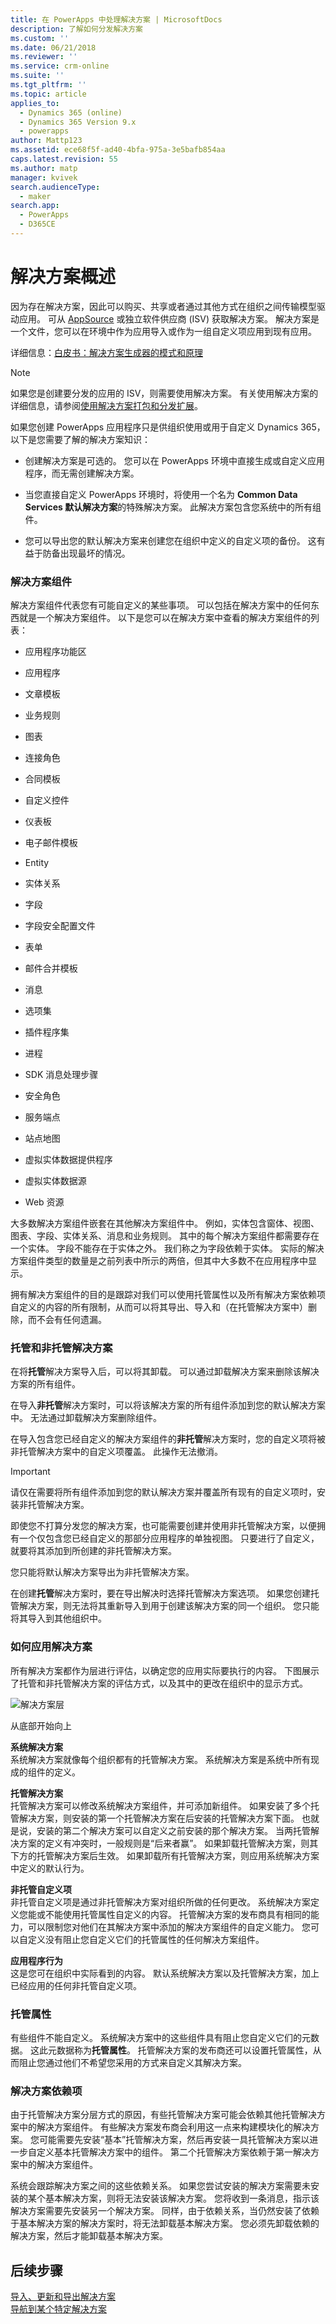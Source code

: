 ```yaml
---
title: 在 PowerApps 中处理解决方案 | MicrosoftDocs
description: 了解如何分发解决方案
ms.custom: ''
ms.date: 06/21/2018
ms.reviewer: ''
ms.service: crm-online
ms.suite: ''
ms.tgt_pltfrm: ''
ms.topic: article
applies_to:
  - Dynamics 365 (online)
  - Dynamics 365 Version 9.x
  - powerapps
author: Mattp123
ms.assetid: ece68f5f-ad40-4bfa-975a-3e5bafb854aa
caps.latest.revision: 55
ms.author: matp
manager: kvivek
search.audienceType:
  - maker
search.app:
  - PowerApps
  - D365CE
---
```


<a name="BKMK_Solutions"></a>   
# <a name="solutions-overview"></a>解决方案概述  

 因为存在解决方案，因此可以购买、共享或者通过其他方式在组织之间传输模型驱动应用。 可从 [AppSource](https://appsource.microsoft.com/) 或独立软件供应商 (ISV) 获取解决方案。 解决方案是一个文件，您可以在环境中作为应用导入或作为一组自定义项应用到现有应用。  
  
详细信息：[白皮书：解决方案生成器的模式和原理](http://go.microsoft.com/fwlink/p/?LinkID=533946)  
  
> [!NOTE]
>  如果您是创建要分发的应用的 ISV，则需要使用解决方案。 有关使用解决方案的详细信息，请参阅[使用解决方案打包和分发扩展](https://msdn.microsoft.com/library/gg334530.aspx)。  
  
 如果您创建 PowerApps 应用程序只是供组织使用或用于自定义 Dynamics 365，以下是您需要了解的解决方案知识：  
  
-   创建解决方案是可选的。 您可以在 PowerApps 环境中直接生成或自定义应用程序，而无需创建解决方案。  
  
-   当您直接自定义 PowerApps 环境时，将使用一个名为 **Common Data Services 默认解决方案**的特殊解决方案。 此解决方案包含您系统中的所有组件。  
  
-   您可以导出您的默认解决方案来创建您在组织中定义的自定义项的备份。 这有益于防备出现最坏的情况。  
  
<a name="BKMK_SolutionComponents"></a>   
### <a name="solution-components"></a>解决方案组件  
 解决方案组件代表您有可能自定义的某些事项。 可以包括在解决方案中的任何东西就是一个解决方案组件。 以下是您可以在解决方案中查看的解决方案组件的列表：  
  
-   应用程序功能区  

-   应用程序 
  
-   文章模板  
  
-   业务规则  
  
-   图表​​  
  
-   连接角色  
  
-   合同模板  
 
-   自定义控件
  
-   仪表板  
  
-   电子邮件模板  
  
-   Entity  
  
-   实体关系  
  
-   字段  
  
-   字段安全配置文件  
  
-   表单  
  
-   邮件合并模板  
  
-   消息  
  
-   选项集  
  
-   插件程序集  
  
-   进程  
  
-   SDK 消息处理步骤  
  
-   安全角色  
  
-   服务端点  
  
-   站点地图  

-   虚拟实体数据提供程序

-   虚拟实体数据源
  
-   Web 资源​​  
  
 大多数解决方案组件嵌套在其他解决方案组件中。 例如，实体包含窗体、视图、图表、字段、实体关系、消息和业务规则。 其中的每个解决方案组件都需要存在一个实体。 字段不能存在于实体之外。 我们称之为字段依赖于实体。 实际的解决方案组件类型的数量是之前列表中所示的两倍，但其中大多数不在应用程序中显示。  
  
 拥有解决方案组件的目的是跟踪对我们可以使用托管属性以及所有解决方案依赖项自定义的内容的所有限制，从而可以将其导出、导入和（在托管解决方案中）删除，而不会有任何遗漏。  
  
<a name="BKMK_ManagedAndUnmanagedSolutions"></a>   
### <a name="managed-and-unmanaged-solutions"></a>托管和非托管解决方案  
 在将**托管**解决方案导入后，可以将其卸载。 可以通过卸载解决方案来删除该解决方案的所有组件。  
  
 在导入**非托管**解决方案时，可以将该解决方案的所有组件添加到您的默认解决方案中。 无法通过卸载解决方案删除组件。  
  
 在导入包含您已经自定义的解决方案组件的**非托管**解决方案时，您的自定义项将被非托管解决方案中的自定义项覆盖。 此操作无法撤消。  
  
> [!IMPORTANT]
>  请仅在需要将所有组件添加到您的默认解决方案并覆盖所有现有的自定义项时，安装非托管解决方案。  
  
 即使您不打算分发您的解决方案，也可能需要创建并使用非托管解决方案，以便拥有一个仅包含您已经自定义的那部分应用程序的单独视图。 只要进行了自定义，就要将其添加到所创建的非托管解决方案。  
  
 您只能将默认解决方案导出为非托管解决方案。  
  
 在创建**托管**解决方案时，要在导出解决时选择托管解决方案选项。 如果您创建托管解决方案，则无法将其重新导入到用于创建该解决方案的同一个组织。 您只能将其导入到其他组织中。  
  
<a name="BKMK_HowSolutionsAreApplied"></a>   
### <a name="how-solutions-are-applied"></a>如何应用解决方案  
 所有解决方案都作为层进行评估，以确定您的应用实际要执行的内容。 下图展示了托管和非托管解决方案的评估方式，以及其中的更改在组织中的显示方式。  
  
 ![解决方案层](media/solution-layering.png "解决方案层")  
  
 从底部开始向上  
  
 **系统解决方案**  
 系统解决方案就像每个组织都有的托管解决方案。 系统解决方案是系统中所有现成的组件的定义。  
  
 **托管解决方案**  
 托管解决方案可以修改系统解决方案组件，并可添加新组件。 如果安装了多个托管解决方案，则安装的第一个托管解决方案在后安装的托管解决方案下面。 也就是说，安装的第二个解决方案可以自定义之前安装的那个解决方案。 当两托管解决方案的定义有冲突时，一般规则是“后来者赢”。 如果卸载托管解决方案，则其下方的托管解决方案后生效。 如果卸载所有托管解决方案，则应用系统解决方案中定义的默认行为。  
  
 **非托管自定义项**  
 非托管自定义项是通过非托管解决方案对组织所做的任何更改。 系统解决方案定义您能或不能使用托管属性自定义的内容。 托管解决方案的发布商具有相同的能力，可以限制您对他们在其解决方案中添加的解决方案组件的自定义能力。 您可以自定义没有阻止您自定义它们的托管属性的任何解决方案组件。  
  
 **应用程序行为**  
 这是您可在组织中实际看到的内容。 默认系统解决方案以及托管解决方案，加上已经应用的任何非托管自定义项。  
  
<a name="BKMK_ManagedProperties"></a>   
### <a name="managed-properties"></a>托管属性  
 有些组件不能自定义。 系统解决方案中的这些组件具有阻止您自定义它们的元数据。 这此元数据称为**托管属性**。 托管解决方案的发布商还可以设置托管属性，从而阻止您通过他们不希望您采用的方式来自定义其解决方案。  
  
<a name="BKMK_Dependencies"></a>   
### <a name="solution-dependencies"></a>解决方案依赖项  
 由于托管解决方案分层方式的原因，有些托管解决方案可能会依赖其他托管解决方案中的解决方案组件。 有些解决方案发布商会利用这一点来构建模块化的解决方案。 您可能需要先安装“基本”托管解决方案，然后再安装一具托管解决方案以进一步自定义基本托管解决方案中的组件。 第二个托管解决方案依赖于第一解决方案中的解决方案组件。  
  
 系统会跟踪解决方案之间的这些依赖关系。 如果您尝试安装的解决方案需要未安装的某个基本解决方案，则将无法安装该解决方案。 您将收到一条消息，指示该解决方案需要先安装另一个解决方案。 同样，由于依赖关系，当仍然安装了依赖于基本解决方案的解决方案时，将无法卸载基本解决方案。 您必须先卸载依赖的解决方案，然后才能卸载基本解决方案。  
  
  
## <a name="next-steps"></a>后续步骤  
[导入、更新和导出解决方案](import-update-export-solutions.md) <br/>
[导航到某个特定解决方案](navigate-specific-solution.md)
 
